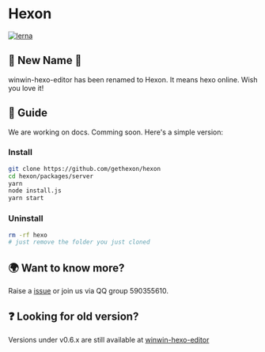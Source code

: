# Hexon

[![lerna](https://img.shields.io/badge/maintained%20with-lerna-cc00ff.svg)](https://lerna.js.org/)

## 🎉 New Name 🎉

winwin-hexo-editor has been renamed to Hexon. It means hexo online. Wish you love it!

## 📖 Guide

We are working on docs. Comming soon. Here's a simple version:

### Install

```bash
git clone https://github.com/gethexon/hexon
cd hexon/packages/server
yarn
node install.js
yarn start
```

### Uninstall

```bash
rm -rf hexo
# just remove the folder you just cloned
```

## 🌍 Want to know more?

Raise a [issue](https://github.com/gethexon/hexon/issues) or join us via QQ group 590355610.

## ❓ Looking for old version?

Versions under v0.6.x are still available at [winwin-hexo-editor](https://github.com/YuJianghao/winwin-hexo-editor/)
